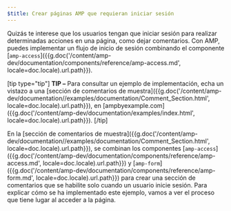 ```yaml
---
$title: Crear páginas AMP que requieran iniciar sesión
---
```


Quizás te interese que los usuarios tengan que iniciar sesión para realizar determinadas acciones en una página, como dejar comentarios. Con AMP, puedes implementar un flujo de inicio de sesión combinando el componente [`amp-access`]({{g.doc('/content/amp-dev/documentation/components/reference/amp-access.md', locale=doc.locale).url.path}}).

[tip type="tip"]
**TIP –** Para consultar un ejemplo de implementación, echa un vistazo a una [sección de comentarios de muestra]({{g.doc('/content/amp-dev/documentation//examples/documentation/Comment_Section.html', locale=doc.locale).url.path}}), en [ampbyexample.com]({{g.doc('/content/amp-dev/documentation/examples/index.html', locale=doc.locale).url.path}}).
[/tip]

En la [sección de comentarios de muestra]({{g.doc('/content/amp-dev/documentation//examples/documentation/Comment_Section.html', locale=doc.locale).url.path}}), se combinan los componentes [`amp-access`]({{g.doc('/content/amp-dev/documentation/components/reference/amp-access.md', locale=doc.locale).url.path}}) y [`amp-form`]({{g.doc('/content/amp-dev/documentation/components/reference/amp-form.md', locale=doc.locale).url.path}}) para crear una sección de comentarios que se habilite solo cuando un usuario inicie sesión. Para explicar cómo se ha implementado este ejemplo, vamos a ver el proceso que tiene lugar al acceder a la página.
